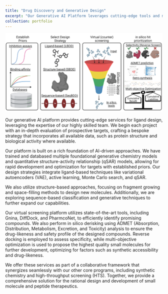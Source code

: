 ```yaml
---
title: "Drug Discovery and Generative Design"
excerpt: "Our Generative AI Platform leverages cutting-edge tools and models to design high-quality ligands, enhancing the efficiency of the discovery process. By utilizing machine learning methods, we can generate novel compounds with desired properties, streamlining the initial stages of drug development.<br/><img src='/images/DESIGN.png'>"
collection: portfolio
---
```

![Design](/images/DESIGN.png)

Our generative AI platform provides cutting-edge services for ligand design, leveraging the expertise of our highly skilled team. We begin each project with an in-depth evaluation of prospective targets, crafting a bespoke strategy that incorporates all available data, such as protein structure and biological activity where available.

Our platform is built on a rich foundation of AI-driven approaches. We have trained and databased multiple foundational generative chemistry models and quantitative structure-activity relationship (qSAR) models, allowing for rapid development and optimization for targets with established priors. Our design strategies integrate ligand-based techniques like variational autoencoders (VAE), active learning, Monte Carlo search, and qSAR.

We also utilize structure-based approaches, focusing on fragment growing and space-filling methods to design new molecules. Additionally, we are exploring sequence-based classification and generative techniques to further expand our capabilities.

Our virtual screening platform utilizes state-of-the-art tools, including Gnina, DiffDock, and PharmcoNet, to efficiently identify promising compounds. We also perform in silico derisking using ADMET (Absorption, Distribution, Metabolism, Excretion, and Toxicity) analysis to ensure the drug-likeness and safety profile of the designed compounds. Reverse docking is employed to assess specificity, while multi-objective optimization is used to propose the highest quality small molecules for further development, optimizing for factors such as synthetic accessibility and drug-likeness.

We offer these services as part of a collaborative framework that synergizes seamlessly with our other core programs, including synthetic chemistry and high-throughput screening (HTS). Together, we provide a comprehensive solution for the rational design and development of small molecule and peptide therapeutics.

